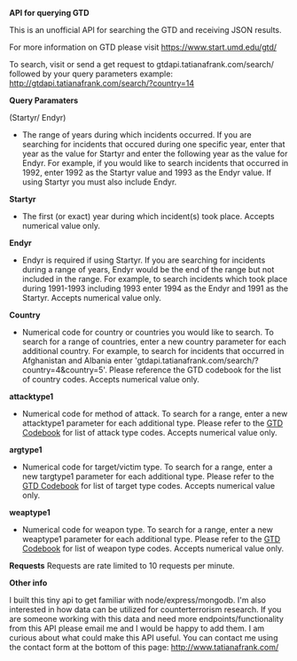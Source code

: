 **API for querying GTD**

This is an unofficial API for searching the GTD and receiving JSON results. 

For more information on GTD please visit <a href="https://www.start.umd.edu/gtd/" target="_blank">https://www.start.umd.edu/gtd/</a>

To search, visit or send a get request to gtdapi.tatianafrank.com/search/ followed by your query parameters
example: http://gtdapi.tatianafrank.com/search/?country=14

**Query Paramaters**

(Startyr/ Endyr)
 - The range of years during which incidents occurred. If you are searching for incidents that occured during one specific year, enter that year as the value for Startyr and enter the following year as the value for Endyr. For example, if you would like to search incidents that occurred in 1992, enter 1992 as the Startyr value and 1993 as the Endyr value. If using Startyr you must also include Endyr.

**Startyr**
- The first (or exact) year during which incident(s) took place. Accepts numerical value only.

**Endyr**
- Endyr is required if using Startyr. If you are searching for incidents during a range of years, Endyr would be the end of the range but not included in the range. For example, to search incidents which took place during 1991-1993 including 1993 enter 1994 as the Endyr and 1991 as the Startyr. Accepts numerical value only.

**Country**
- Numerical code for country or countries you would like to search. To search for a range of countries, enter a new country parameter for each additional country. For example, to search for incidents that occurred in Afghanistan and Albania enter 'gtdapi.tatianafrank.com/search/?country=4&amp;country=5'. Please reference the GTD codebook for the list of country codes. Accepts numerical value only.

**attacktype1**
- Numerical code for method of attack. To search for a range, enter a new attacktype1 parameter for each additional type. Please refer to the <a href="https://www.start.umd.edu/gtd/downloads/Codebook.pdf" target="_blank">GTD Codebook</a> for list of attack type codes. Accepts numerical value only.

**argtype1**
- Numerical code for target/victim type. To search for a range, enter a new targtype1 parameter for each additional type. Please refer to the <a href="https://www.start.umd.edu/gtd/downloads/Codebook.pdf" target="_blank">GTD Codebook</a> for list of target type codes. Accepts numerical value only.

**weaptype1**
 - Numerical code for weapon type. To search for a range, enter a new weaptype1 parameter for each additional type. Please refer to the <a href="https://www.start.umd.edu/gtd/downloads/Codebook.pdf" target="_blank">GTD Codebook</a> for list of weapon type codes. Accepts numerical value only.


**Requests**
Requests are rate limited to 10 requests per minute.

**Other info**

I built this tiny api to get familiar with node/express/mongodb. I'm also interested in how data can be utilized for counterterrorism research. If you are someone working with this data and need more endpoints/functionality from this API please email me and I would be happy to add them. I am curious about what could make this API useful. You can contact me using the contact form at the bottom of this page: <a href="http://www.tatianafrank.com/" target="_blank">http://www.tatianafrank.com/</a>